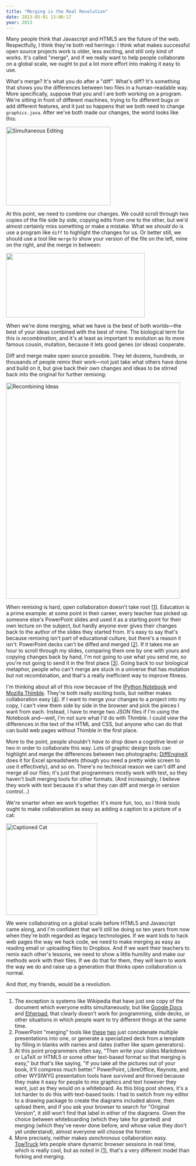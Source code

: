 ```yaml
---
title: "Merging is the Real Revolution"
date: 2013-05-01 13:06:17
year: 2013
---
```

<p>Many people think that Javascript and HTML5 are the future of the web. Respectfully, I think they're both red herrings: I think what makes successful open source projects work is older, less exciting, and still only kind of works. It's called "merge", and if we really want to help people collaborate on a global scale, we ought to put a lot more effort into making it easy to use.</p>
<p>What's merge? It's what you do after a "diff". What's diff? It's something that shows you the differences between two files in a human-readable way. More specifically, suppose that you and I are both working on a program. We're sitting in front of different machines, trying to fix different bugs or add different features, and it just so happens that we both need to change <code>graphics.java</code>. After we've both made our changes, the world looks like this:</p>
<p><img title="simultaneous_editing" src="{{'/files/2013/05/simultaneous_editing.png' | relative_url}}" alt="Simultaneous Editing" width="286" height="215" /></p>
<p>At this point, we need to combine our changes. We could scroll through two copies of the file side by side, copying edits from one to the other, but we'd almost certainly miss something or make a mistake. What we <em>should</em> do is use a program like <code>diff</code> to highlight the changes for us. Or better still, we should use a tool like <code>merge</code> to show your version of the file on the left, mine on the right, and the merge in between:</p>
<p><a href="http://meldmerge.org/images/meld-mary.png"><img title="meld-mary" src="{{'/files/2013/05/meld-mary.png' | relative_url}}" alt="" width="380" height="176" /></a></p>
<p>When we're done merging, what we have is the best of both worlds&mdash;the best of your ideas combined with the best of mine. The biological term for this is <em>recombination</em>, and it's at least as important to evolution as its more famous cousin, mutation, because it lets good genes (or ideas) cooperate.</p>
<p>Diff and merge make open source possible. They let dozens, hundreds, or thousands of people remix their work&mdash;not just take what others have done and build on it, but give back their own changes and ideas to be stirred back into the original for further remixing:</p>
<p><img title="recombining_ideas" src="{{'/files/2013/05/recombining_ideas.png' | relative_url}}" alt="Recombining Ideas" width="477" height="591" /></p>
<p>When remixing is hard, open collaboration doesn't take root [<a href="#footnote-1">1</a>]. Education is a prime example: at some point in their career, every teacher has picked up someone else's PowerPoint slides and used it as a starting point for their own lecture on the subject, but hardly anyone ever gives their changes back to the author of the slides they started from. It's easy to say that's because remixing isn't part of educational culture, but there's a reason it isn't: PowerPoint decks can't be diffed and merged [<a href="#footnote-2">2</a>]. If it takes me an hour to scroll through my slides, comparing them one by one with yours and copying changes back by hand, I'm not going to use what you send me, so you're not going to send it in the first place [<a href="#footnote-3">3</a>]. Going back to our biological metaphor, people who can't merge are stuck in a universe that has mutation but not recombination, and that's a really inefficient way to improve fitness.</p>
<p>I'm thinking about all of this now because of the <a href="http://ipython.org/notebook.html">IPython Notebook</a> and <a href="https://thimble.webmaker.org/">Mozilla Thimble</a>. They're both really exciting tools, but neither makes collaboration easy [<a href="#footnote-4">4</a>]. If I want to merge your changes to a project into my copy, I can't view them side by side in the browser and pick the pieces I want from each. Instead, I have to merge two JSON files if I'm using the Notebook and&mdash;well, I'm not sure what I'd do with Thimble. I could view the differences in the text of the HTML and CSS, but anyone who can do that can build web pages without Thimble in the first place.</p>
<p>More to the point, people shouldn't <em>have to</em> drop down a cognitive level or two in order to collaborate this way. Lots of graphic design tools can highlight and merge the differences between two photographs; <a href="http://www.florencesoft.com/compare-excel-workbooks-differences.html">DiffEngineX</a> does it for Excel spreadsheets (though you need a pretty wide screen to use it effectively), and so on. There's no technical reason we can't diff and merge all our files; it's just that programmers mostly work with text, so they haven't built merging tools for other formats. (And increasingly, I believe they work with text because it's what they can diff and merge in version control...)</p>
<p>We're smarter when we work together. It's more fun, too, so I think tools ought to make collaboration as easy as adding a caption to a picture of a cat:</p>
<p><a href="http://cdn.smosh.com/sites/default/files/bloguploads/caption-cat-winner-dot.jpg"><img title="caption-cat-winner-dot" src="{{'/files/2013/05/caption-cat-winner-dot.jpg' | relative_url}}" alt="Captioned Cat" width="250" height="250" /></a></p>
<p>We were collaborating on a global scale before HTML5 and Javascript came along, and I'm confident that we'll still be doing so ten years from now when they're both regarded as legacy technologies. If we want kids to hack web pages the way we hack code, we need to make merging as easy as reading email or uploading files to Dropbox. And if we want their teachers to remix each other's lessons, we need to show a little humility and make our methods work with their files. If we do that for them, they will learn to work the way we do and raise up a generation that thinks open collaboration is normal.</p>
<p>And <em>that</em>, my friends, would be a revolution.</p>
<hr />
<ol>
	<li id="footnote-1">The exception is systems like Wikipedia that have just one copy of the document which everyone edits simultaneously, but like <a href="http://docs.google.com">Google Docs</a> and <a href="http://etherpad.org/">Etherpad</a>, that clearly doesn't work for programming, slide decks, or other situations in which people want to try different things at the same time.</li>
	<li id="footnote-2">PowerPoint "merging" tools like <a href="http://www.softpedia.com/get/Office-tools/Other-Office-Tools/MS-Powerpoint-Join-Merge-Combine-Multiple-Presentations-Software.shtml">these</a> <a href="http://www.pptools.com/merge/index.html">two</a> just concatenate multiple presentations into one, or generate a specialized deck from a template by filling in blanks with names and dates (rather like spam generators).</li>
	<li id="footnote-3">At this point programmers often say, "Then write your slides Markdown or LaTeX or HTML5 or some other text-based format so that merging is easy," but that's like saying, "If you take all the pictures out of your book, it'll compress much better." PowerPoint, LibreOffice, Keynote, and other WYSIWYG presentation tools have survived and thrived because they make it easy for people to mix graphics and text however they want, just as they would on a whiteboard. As this blog post shows, it's a lot harder to do this with text-based tools: I had to switch from my editor to a drawing package to create the diagrams included above, then upload them, and if you ask your browser to search for "Original Version", it still won't find that label in either of the diagrams. Given the choice between whiteboarding (which they take for granted) and merging (which they've never done before, and whose value they don't yet understand), almost everyone will choose the former.</li>
	<li id="footnote-4">More precisely, neither makes <em>asnchronous</em> collaboration easy. <a href="https://towtruck.mozillalabs.com/">TowTruck</a> lets people share dynamic browser sessions in real time, which is really cool, but as noted in [<a href="#footnote-1">1</a>], that's a very different model than forking and merging.</li>
</ol>
